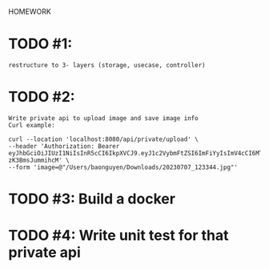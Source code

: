 HOMEWORK
# TODO #1: 
    restructure to 3- layers (storage, usecase, controller)

# TODO #2: 
    Write private api to upload image and save image info
    Curl example: 
```shell
curl --location 'localhost:8080/api/private/upload' \
--header 'Authorization: Bearer eyJhbGciOiJIUzI1NiIsInR5cCI6IkpXVCJ9.eyJ1c2VybmFtZSI6ImFiYyIsImV4cCI6MTY4OTEzNjU3N30.irOmRf6syxvR4DeSO0LIN3GaSLOh-zK3BmsJummihcM' \
--form 'image=@"/Users/baonguyen/Downloads/20230707_123344.jpg"'
```

# TODO #3: Build a docker

# TODO #4: Write unit test for that private api

